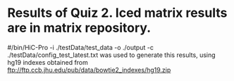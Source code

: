# Results of Quiz 2. Iced matrix results are in matrix repository.
 
#/bin/HiC-Pro -i ./testData/test_data -o ./output -c ./testData/config_test_latest.txt was used to generate this results, using hg19 indexes obtained from ftp://ftp.ccb.jhu.edu/pub/data/bowtie2_indexes/hg19.zip
